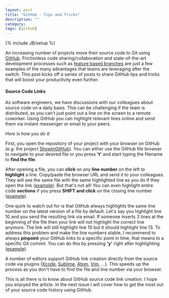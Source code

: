 ```yaml
---
layout: post
title: "GitHub - Tips and Tricks"
description: ""
category:
tags: [github]
---
```

{% include JB/setup %}

An increasing number of projects move their source code to Git using [GitHub](http://github.com). Frictionless code sharing/collaboration and state-of-the-art development processes such as [feature based branches](https://www.atlassian.com/git/tutorials/comparing-workflows/feature-branch-workflow) are just a few examples of the many advantages that teams are leveraging after the switch. This post kicks off a series of posts to share GitHub tips and tricks that will boost your productivity even further.

#### Source Code Links
As software engineers, we have discussions with our colleagues about source code on a daily basis. This can be challenging if the team is distributed, as you can’t just point out a line on the screen to a remote coworker. Using GitHub you can highlight relevant lines online and send them via instant messenger or email to your peers. 

*Here is how you do it:*

First, you open the repository of your project with your browser on GitHub (e.g. the project [ShowInGitHub](https://github.com/larsxschneider/ShowInGitHub)). You can either use the GitHub file browser to navigate to your desired file or you press **'t'** and start typing the filename to **find the file**.

After opening a file, you can **click** on any **line number** on the left to **highlight** a line. Copy/paste the browser URL and send it to your colleagues. They will see the same file with the same highlighted line as you do if they open the link ([example](https://github.com/larsxschneider/ShowInGitHub/blob/master/Source/Classes/SIGPlugin.m#L80)). But that's not all! You can even highlight entire code **sections** if you press **SHIFT and click** on the closing line number ([example](https://github.com/larsxschneider/ShowInGitHub/blob/master/Source/Classes/SIGPlugin.m#L80-L104)).

One quirk to watch out for is that GitHub always highlights the same line number on the latest version of a file by default. Let's say you highlight line 10 and you send the resulting link via email. If someone inserts 3 lines at the beginning of the file then your link will not highlight the correct line anymore. The link will still highlight line 10 but it should highlight line 13. To address this problem and make the line numbers stable, I recommend to always **pinpoint** your GitHub links to a specific point in time, that means to a specific Git commit. You can do this by pressing **'y'** right after highlighting ([example](https://github.com/larsxschneider/ShowInGitHub/blob/ecf9d1cb40c011d3ba1a51ca785a1cfcb51e8c96/Source/Classes/SIGPlugin.m#L80-L104)).

A number of editors support GitHub link creation directly from the source code via plugins ([Xcode](https://github.com/larsxschneider/ShowInGitHub), [Sublime](https://github.com/ehamiter/ST2-GitHubinator), [Atom](https://github.com/atom/open-on-github), [Vim](https://github.com/solars/github-vim), ...). This speeds up the process as you don't have to find the file and line number via your browser.

This is all there is to know about GitHub source code link creation. I hope you enjoyed the article. In the next issue I will cover how to get the most out of your source code history using GitHub. 
